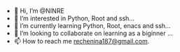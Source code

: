 - 👋 Hi, I’m @NINRE
- 👀 I’m interested in Python, Root and ssh...
- 🌱 I’m currently learning Python, Root, enacs and ssh...
- 💞️ I’m looking to collaborate on learning as a biginner ...
- 📫 How to reach me rechenina187@gmail.com.

<!---
NINRE/NINRE is a ✨ special ✨ repository because its `README.md` (this file) appears on your GitHub profile.
You can click the Preview link to take a look at your changes.
--->
